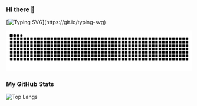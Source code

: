 ### Hi there 👋
[![Typing SVG](https://readme-typing-svg.demolab.com?font=Fira+Code&weight=500&size=22&pause=1000&background=C4FCFF00&width=435&lines=Welcome+to+my+Github!)](https://git.io/typing-svg)
<!--
**KomaPlaton/KomaPlaton** is a ✨ _special_ ✨ repository because its `README.md` (this file) appears on your GitHub profile.

Here are some ideas to get you started:

- 🔭 I’m currently working on ...
- 🌱 I’m currently learning ...
- 👯 I’m looking to collaborate on ...
- 🤔 I’m looking for help with ...
- 💬 Ask me about ...
- 📫 How to reach me: ...
- 😄 Pronouns: ...
- ⚡ Fun fact: ...
-->
![snake](https://raw.githubusercontent.com/NieRNiu/NieRNiu/output/github-contribution-grid-snake.svg)

### My GitHub Stats

<!--![NieRNiu's GitHub stats](https://github-readme-stats.vercel.app/api?username=NieRNiu&show_icons=true)-->
![Top Langs](https://github-readme-stats.vercel.app/api/top-langs/?username=NieRNiu&layout=compact)
